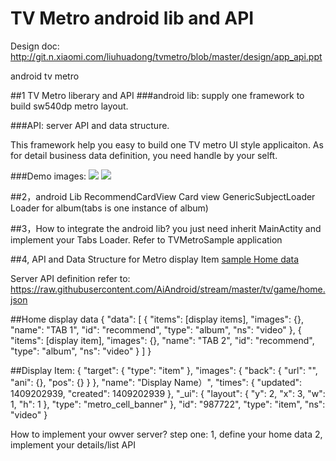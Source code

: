 # TV Metro android lib and API
Design doc:
http://git.n.xiaomi.com/liuhuadong/tvmetro/blob/master/design/app_api.ppt

android tv metro

##1 TV Metro liberary and API
###android lib:
supply one framework to build sw540dp metro layout.

###API:
server API and data structure.

This framework help you easy to build one TV metro UI style applicaiton. As for detail business data definition, you need handle by your selft.

###Demo images:
<img src="https://github.com/XiaoMi/android_tv_metro/raw/master/design/main.png"/>
<img src="https://github.com/XiaoMi/android_tv_metro/raw/master/design/video.png"/>


##2，android Lib
RecommendCardView Card view
GenericSubjectLoader Loader for album(tabs is one instance of album)

##3，How to integrate the android lib?
you just need inherit MainActity and implement your Tabs Loader.
Refer to TVMetroSample application

##4, API and Data Structure for Metro display Item
<a href="https://raw.githubusercontent.com/AiAndroid/stream/master/tv/game/home.json">sample Home data</a>


Server API definition refer to:
https://raw.githubusercontent.com/AiAndroid/stream/master/tv/game/home.json

##Home display data
{
    "data": [
        {
            "items": [display items],
            "images": {},
            "name": "TAB 1",
            "id": "recommend",
            "type": "album",
            "ns": "video"
        },
        {
            "items": [display item],
            "images": {},
            "name": "TAB 2",
            "id": "recommend",
            "type": "album",
            "ns": "video"
        }
    ]
}

##Display Item:
{
    "target": {
        "type": "item"
    },
    "images": {
        "back": {
            "url": "",
            "ani": {},
            "pos": {}
        }
    },
    "name": "Display Name）",
    "times": {
        "updated": 1409202939,
        "created": 1409202939
    },
    "_ui": {
        "layout": {
            "y": 2,
            "x": 3,
            "w": 1,
            "h": 1
        },
        "type": "metro_cell_banner"
    },
    "id": "987722",
    "type": "item",
    "ns": "video"
}

How to implement your owver server?
step one:
1, define your home data
2, implement your details/list API
